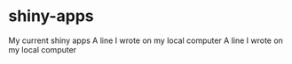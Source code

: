 # shiny-apps
My current shiny apps
A line I wrote on my local computer
A line I wrote on my local computer
